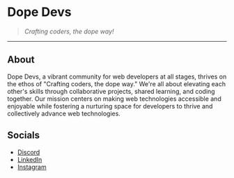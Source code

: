 # Dope Devs

> _Crafting coders, the dope way!_

---

## About

Dope Devs, a vibrant community for web developers at all stages, thrives on the ethos of "Crafting coders, the dope way." We're all about elevating each other's skills through collaborative projects, shared learning, and coding together. Our mission centers on making web technologies accessible and enjoyable while fostering a nurturing space for developers to thrive and collectively advance web technologies.

## Socials

- [Discord](https://discord.gg/BkcuaZwP4T)
- [LinkedIn](https://www.linkedin.com/in/khattakdev/)
- [Instagram](https://www.instagram.com/dope_devs/)
